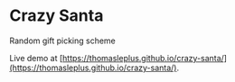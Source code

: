 # Crazy Santa

Random gift picking scheme

Live demo at [https://thomasleplus.github.io/crazy-santa/](https://thomasleplus.github.io/crazy-santa/).
